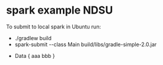 # spark example NDSU

To submit to local spark in Ubuntu run: 
- ./gradlew build
- spark-submit --class Main build/libs/gradle-simple-2.0.jar
+ Data {
  aaa
  bbb
  }



